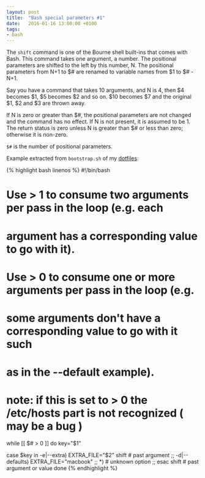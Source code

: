 ```yaml
---
layout: post
title:  "Bash special parameters #1"
date:   2016-01-16 13:00:00 +0100
tags:
- bash
---
```


The `shift` command is one of the Bourne shell built-ins that comes with Bash.
This command takes one argument, a number. The positional parameters are
shifted to the left by this number, N. The positional parameters from N+1 to $#
are renamed to variable names from $1 to $# - N+1.

Say you have a command that takes 10 arguments, and N is 4, then $4 becomes $1,
$5 becomes $2 and so on. $10 becomes $7 and the original $1, $2 and $3 are
thrown away.

If N is zero or greater than $#, the positional parameters are not changed and
the command has no effect. If N is not present, it is assumed to be 1. The
return status is zero unless N is greater than $# or less than zero; otherwise
it is non-zero.

`$#` is the number of positional parameters.

Example extracted from `bootstrap.sh` of my [dotfiles](https://github.com/dsaenztagarro/dotfiles):

{% highlight bash linenos %}
#!/bin/bash
# Use > 1 to consume two arguments per pass in the loop (e.g. each
# argument has a corresponding value to go with it).
# Use > 0 to consume one or more arguments per pass in the loop (e.g.
# some arguments don't have a corresponding value to go with it such
# as in the --default example).
# note: if this is set to > 0 the /etc/hosts part is not recognized ( may be a bug )
while [[ $# > 0 ]]
do
key="$1"

case $key in
    -e|--extra)
      EXTRA_FILE="$2"
      shift # past argument
      ;;
    -d|--defaults)
      EXTRA_FILE="macbook"
      ;;
    *)
      # unknown option
      ;;
esac
shift # past argument or value
done
{% endhighlight %}
